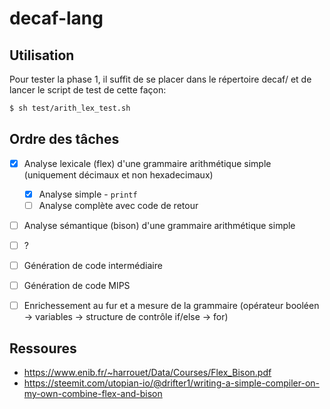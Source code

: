 # decaf-lang

## Utilisation

Pour tester la phase 1, il suffit de se placer dans le répertoire decaf/ et de lancer le script de test de cette façon:
```bash
$ sh test/arith_lex_test.sh
```
## Ordre des tâches

- [x] Analyse lexicale (flex) d'une grammaire arithmétique simple (uniquement décimaux et non hexadecimaux)
  - [x] Analyse simple - `printf`
  - [ ] Analyse complète avec code de retour
- [ ] Analyse sémantique (bison) d'une grammaire arithmétique simple
- [ ] ?
- [ ] Génération de code intermédiaire
- [ ] Génération de code MIPS
- [ ] Enrichessement au fur et a mesure de la grammaire (opérateur booléen -> variables -> structure de contrôle if/else -> for)


## Ressoures
- https://www.enib.fr/~harrouet/Data/Courses/Flex_Bison.pdf
- https://steemit.com/utopian-io/@drifter1/writing-a-simple-compiler-on-my-own-combine-flex-and-bison